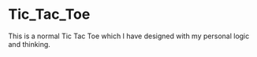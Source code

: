# Tic_Tac_Toe

This is a normal Tic Tac Toe which I have designed with my personal logic and thinking.
